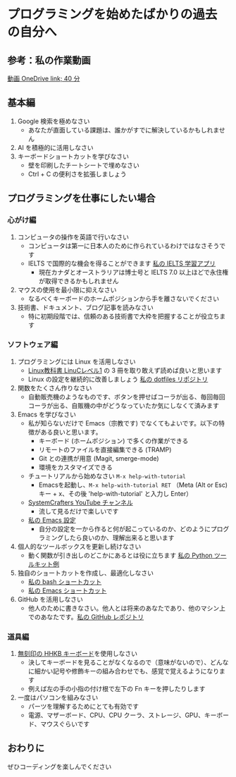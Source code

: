# プログラミングを始めたばかりの過去の自分へ

## 参考：私の作業動画
[動画 OneDrive link; 40 分](https://photos.onedrive.com/share/12F1169924695EF9!250373?cid=12F1169924695EF9&resId=12F1169924695EF9!250373&authkey=!AEcanzCk1fx4cYI&ithint=video&e=TjlgN1)

## 基本編

1. Google 検索を極めなさい
   - あなたが直面している課題は、誰かがすでに解決しているかもしれません
2. AI を積極的に活用しなさい
3. キーボードショートカットを学びなさい
   - 壁を印刷したチートシートで埋めなさい
   - Ctrl + C の便利さを拡張しましょう

## プログラミングを仕事にしたい場合

### 心がけ編

1. コンピュータの操作を英語で行いなさい
   - コンピュータは第一に日本人のために作られているわけではなさそうです
   - IELTS で国際的な機会を得ることができます [私の IELTS 学習アプリ](https://ai-ielts.app/)
     - 現在カナダとオーストラリアは博士号と IELTS 7.0 以上ほどで永住権が取得できるかもしれません
2. マウスの使用を最小限に抑えなさい
   - なるべくキーボードのホームポジションから手を離さないでください
3. 技術書、ドキュメント、ブログ記事を読みなさい
   - 特に初期段階では、信頼のある技術書で大枠を把握することが役立ちます

### ソフトウェア編

1. プログラミングには Linux を活用しなさい
   - [Linux教科書 LinuCレベル1](https://www.amazon.co.jp/s?k=linux+%E3%83%AC%E3%83%99%E3%83%AB1&crid=RJR3JEEZ0J2T&sprefix=linux+%2Caps%2C287&ref=nb_sb_ss_ts-doa-p_7_6) の 3 冊を取り敢えず読めば良いと思います
   - Linux の設定を継続的に改善しましょう [私の dotfiles リポジトリ](https://github.com/ywatanabe1989/.dotfiles-public)
2. 関数をたくさん作りなさい
   - 自動販売機のようなものです、ボタンを押せばコーラが出る、毎回毎回コーラが出る、自販機の中がどうなっていたか気にしなくて済みます
3. Emacs を学びなさい
   - 私が知らないだけで Emacs（宗教です) でなくてもよいです。以下の特徴がある良いと思います。
      - キーボード (ホームポジション) で多くの作業ができる
      - リモートのファイルを直接編集できる (TRAMP)
      - Git との連携が用意 (Magit, smerge-mode)
      - 環境をカスタマイズできる
   - チュートリアルから始めなさい `M-x help-with-tutorial`
     - Emacsを起動し、`M-x help-with-tutorial RET` （Meta (Alt or Esc) キー + x、その後 'help-with-tutorial' と入力し Enter）
   - [SystemCrafters YouTube チャンネル](https://www.youtube.com/playlist?list=PLEoMzSkcN8oPH1au7H6B7bBJ4ZO7BXjSZ)
     - 流して見るだけで楽しいです
   - [私の Emacs 設定](https://github.com/ywatanabe1989/.dotfiles-public/tree/main/.emacs.d/inits)
     - 自分の設定を一から作ると何が起こっているのか、どのようにプログラミングしたら良いのか、理解出来ると思います
4. 個人的なツールボックスを更新し続けなさい
   - 動く関数が引き出しのどこかにあるとは役に立ちます [私の Python ツールキット例](https://github.com/ywatanabe1989/mngs)
5. 独自のショートカットを作成し、最適化しなさい
   - [私の bash ショートカット](https://github.com/ywatanabe1989/.dotfiles-public/tree/main/.bash.d/all)
   - [私の Emacs ショートカット](https://github.com/ywatanabe1989/.dotfiles-public/.emacs.d/)
6. GitHub を活用しなさい
   - 他人のために書きなさい。他人とは将来のあなたであり、他のマシン上でのあなたです。[私の GitHub レポジトリ](https://github.com/ywatanabe1989/)

### 道具編

1. [無刻印の HHKB キーボード](https://hhkeyboard.us/hhkb/pro-hybrid-type-s/sku/cg01000-297301)を使用しなさい
   - 決してキーボードを見ることがなくなるので（意味がないので）、どんなに細かい記号や修飾キーの組み合わせでも、感覚で覚えるようになります
   - 例えば左の手の小指の付け根で左下の Fn キーを押したりします
2. 一度はパソコンを組みなさい
   - パーツを理解するためにとても有効です
   - 電源、マザーボード、CPU、CPU クーラ、ストレージ、GPU、キーボード、マウスぐらいです

## おわりに

ぜひコーディングを楽しんでください

